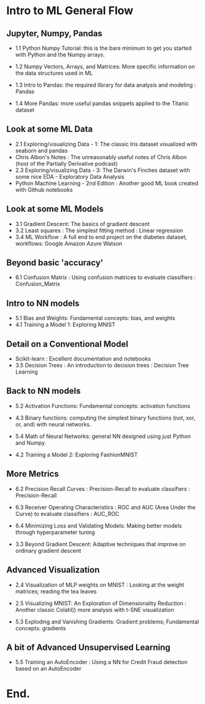 # Intro to ML General Flow

## Jupyter, Numpy, Pandas

- 1.1 Python Numpy Tutorial: this is the bare minimum to get you started with Python and the Numpy arrays.
- 1.2 Numpy Vectors, Arrays, and Matrices: More specific information on the data structures used in ML

- 1.3 Intro to Pandas: the required library for data analysis and modeling : Pandas
- 1.4 More Pandas: more useful pandas snippets applied to the Titanic dataset

## Look at some ML Data

- 2.1 Exploring/visualizing Data - 1: The classic Iris dataset visualized with seaborn and pandas
- Chris Albon's Notes : The unreasonably useful notes of Chris Albon (host of the Partially Derivative podcast)
- 2.3 Exploring/visualizing Data - 3: The Darwin's Finches dataset with some nice EDA - Exploratory Data Analysis
- Python Machine Learning - 2nd Edition : Another good ML book created with Github notebooks

## Look at some ML Models

- 3.1 Gradient Descent: The basics of gradient descent
- 3.2 Least squares : The simplest fitting method : Linear regression
- 3.4 ML Workflow : A full end to end project on the diabetes dataset; workflows: Google Amazon Azure Watson

## Beyond basic 'accuracy'

- 6.1 Confusion Matrix : Using confusion matrices to evaluate classifiers : Confusion_Matrix

## Intro to NN models

- 5.1 Bias and Weights: Fundamental concepts: bias, and weights
- 4.1 Training a Model 1: Exploring MNIST

## Detail on a Conventional Model

- Scikit-learn : Excellent documentation and notebooks
- 3.5 Decision Trees : An introduction to decision trees : Decision Tree Learning

## Back to NN models

- 5.2 Activation Functions: Fundamental concepts: activation functions
- 4.3 Binary functions: computing the simplest binary functions (not, xor, or, and) with neural networks.

- 5.4 Math of Neural Networks: general NN designed using just Python and Numpy.
- 4.2 Training a Model 2: Exploring FashionMNIST

## More Metrics

- 6.2 Precision Recall Curves : Precision-Recall to evaluate classifiers : Precision-Recall
- 6.3 Receiver Operating Characteristics : ROC and AUC (Area Under the Curve) to evaluate classifiers : AUC_ROC

- 6.4 Minimizing Loss and Validating Models: Making better models through hyperparameter tuning

- 3.3 Beyond Gradient Descent: Adaptive techniques that improve on ordinary gradient descent

## Advanced Visualization

- 2.4 Visualization of MLP weights on MNIST : Looking at the weight matrices; reading the tea leaves
- 2.5 Visualizing MNIST: An Exploration of Dimensionality Reduction : Another classic Colahl)) more analysis with t-SNE visualization

- 5.3 Exploding and Vanishing Gradients: Gradient problems; Fundamental concepts: gradients

## A bit of Advanced Unsupervised Learning

- 5.5 Training an AutoEncoder : Using a NN for Credit Fraud detection based on an AutoEncoder

# End.